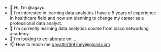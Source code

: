 - 👋 Hi, I’m @agayu
- 👀 I’m interested in learning data analytics.I have a 5 years of experience in healthcare field and now am planning to change my career as a professional data analyst.
- 🌱 I’m currently learning data analytics course from cisco networking academy.
- 💞️ I’m looking to collaborate on ...
- 📫 How to reach me gayathri1997ney@gmail.com

<!---
agayu/agayu is a ✨ special ✨ repository because its `README.md` (this file) appears on your GitHub profile.
You can click the Preview link to take a look at your changes.
--->
